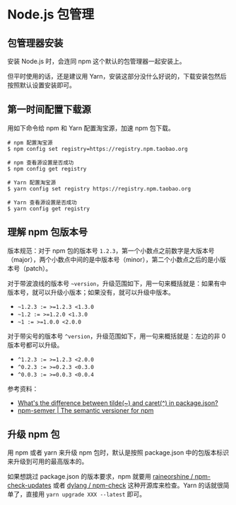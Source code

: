 # Node.js 包管理

## 包管理器安装

安装 Node.js 时，会连同 npm 这个默认的包管理器一起安装上。

但平时使用的话，还是建议用 Yarn，安装这部分没什么好说的，下载安装包然后按照默认设置安装即可。

## 第一时间配置下载源

用如下命令给 npm 和 Yarn 配置淘宝源，加速 npm 包下载。

```shell
# npm 配置淘宝源
$ npm config set registry=https://registry.npm.taobao.org

# npm 查看源设置是否成功
$ npm config get registry

# Yarn 配置淘宝源
$ yarn config set registry https://registry.npm.taobao.org

# Yarn 查看源设置是否成功
$ yarn config get registry
```

## 理解 npm 包版本号

版本规范：对于 npm 包的版本号 `1.2.3`，第一个小数点之前数字是大版本号（major），两个小数点中间的是中版本号（minor），第二个小数点之后的是小版本号（patch）。

对于带波浪线的版本号 `~version`，升级范围如下，用一句来概括就是：如果有中版本号，就可以升级小版本；如果没有，就可以升级中版本。

- `~1.2.3 := >=1.2.3 <1.3.0`
- `~1.2 := >=1.2.0 <1.3.0`
- `~1 := >=1.0.0 <2.0.0`

对于带尖号的版本号 `^version`，升级范围如下，用一句来概括就是：左边的非 0 版本号都可以升级。

- `^1.2.3 := >=1.2.3 <2.0.0`
- `^0.2.3 := >=0.2.3 <0.3.0`
- `^0.0.3 := >=0.0.3 <0.0.4`

参考资料：

- [What's the difference between tilde(~) and caret(^) in package.json?](https://stackoverflow.com/questions/22343224/whats-the-difference-between-tilde-and-caret-in-package-json)
- [npm-semver | The semantic versioner for npm](https://docs.npmjs.com/misc/semver)

## 升级 npm 包

用 npm 或者 yarn 来升级 npm 包时，默认是按照 package.json 中的包版本标识来升级到可用的最高版本的。

如果想跳过 package.json 的版本要求，npm 就要用 [raineorshine / npm-check-updates](https://github.com/raineorshine/npm-check-updates) 或者 [dylang / npm-check](https://github.com/dylang/npm-check) 这种开源库来检查。Yarn 的话就很简单了，直接用 `yarn upgrade XXX --latest` 即可。

```shell

```
